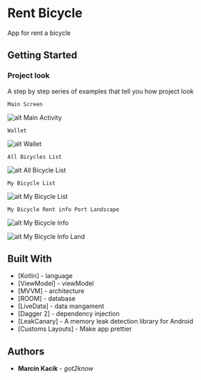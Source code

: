 # Rent Bicycle

App for rent a bicycle

## Getting Started

### Project look

A step by step series of examples that tell you how project look

```
Main Screen
```
![alt Main Activity](https://github.com/Szpansky/RentBicycle/blob/master/app/src/main/res/drawable-xxxhdpi/main_activity.PNG)

```
Wallet
```
![alt Wallet](https://github.com/Szpansky/RentBicycle/blob/master/app/src/main/res/drawable-xxxhdpi/wallet_activity.PNG)

```
All Bicycles List
```
![alt All Bicycle List](https://github.com/Szpansky/RentBicycle/blob/master/app/src/main/res/drawable-xxxhdpi/all_bicycles_list.PNG)

```
My Bicycle List
```
![alt My Bicycle List](https://github.com/Szpansky/RentBicycle/blob/master/app/src/main/res/drawable-xxxhdpi/my_bycicles_list.PNG)

```
My Bicycle Rent info Port Landscape
```
![alt My Bicycle Info](https://github.com/Szpansky/RentBicycle/blob/master/app/src/main/res/drawable-xxxhdpi/my_bicycle_rent_info.PNG)

![alt My Bicycle Info Land](https://github.com/Szpansky/RentBicycle/blob/master/app/src/main/res/drawable-xxxhdpi/my_bicycle_rent_info_land.PNG)


## Built With

* [Kotlin] - language
* [ViewModel] - viewModel
* [MVVM] - architecture
* [ROOM] - database
* [LiveData] - data mangament
* [Dagger 2] - dependency injection
* [LeakCanary] - A memory leak detection library for Android
* [Customs Layouts] - Make app prettier

## Authors

* **Marcin Kacik** - *got2know*
